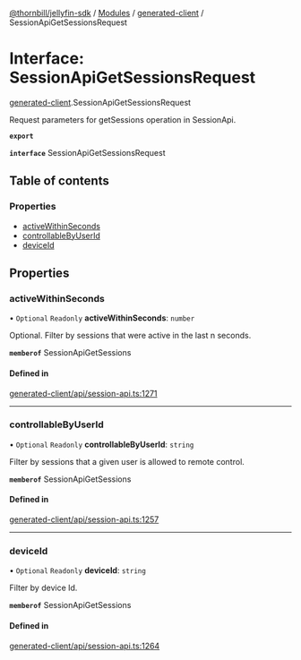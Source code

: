 [@thornbill/jellyfin-sdk](../README.md) / [Modules](../modules.md) / [generated-client](../modules/generated_client.md) / SessionApiGetSessionsRequest

# Interface: SessionApiGetSessionsRequest

[generated-client](../modules/generated_client.md).SessionApiGetSessionsRequest

Request parameters for getSessions operation in SessionApi.

**`export`**

**`interface`** SessionApiGetSessionsRequest

## Table of contents

### Properties

- [activeWithinSeconds](generated_client.SessionApiGetSessionsRequest.md#activewithinseconds)
- [controllableByUserId](generated_client.SessionApiGetSessionsRequest.md#controllablebyuserid)
- [deviceId](generated_client.SessionApiGetSessionsRequest.md#deviceid)

## Properties

### activeWithinSeconds

• `Optional` `Readonly` **activeWithinSeconds**: `number`

Optional. Filter by sessions that were active in the last n seconds.

**`memberof`** SessionApiGetSessions

#### Defined in

[generated-client/api/session-api.ts:1271](https://github.com/thornbill/jellyfin-sdk-typescript/blob/3ae780a/src/generated-client/api/session-api.ts#L1271)

___

### controllableByUserId

• `Optional` `Readonly` **controllableByUserId**: `string`

Filter by sessions that a given user is allowed to remote control.

**`memberof`** SessionApiGetSessions

#### Defined in

[generated-client/api/session-api.ts:1257](https://github.com/thornbill/jellyfin-sdk-typescript/blob/3ae780a/src/generated-client/api/session-api.ts#L1257)

___

### deviceId

• `Optional` `Readonly` **deviceId**: `string`

Filter by device Id.

**`memberof`** SessionApiGetSessions

#### Defined in

[generated-client/api/session-api.ts:1264](https://github.com/thornbill/jellyfin-sdk-typescript/blob/3ae780a/src/generated-client/api/session-api.ts#L1264)
